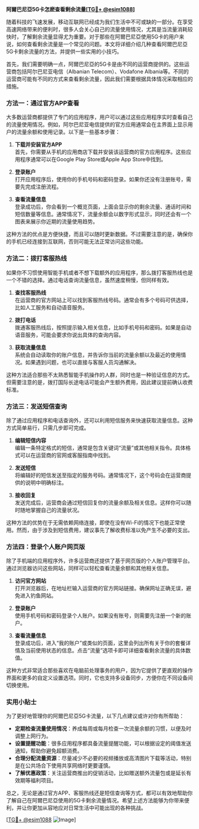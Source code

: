 **阿爾巴尼亞5G卡怎麽查看剩余流量[[TG💪+ @esim1088](https://t.me/s/esim1088)]**

随着科技的飞速发展，移动互联网已经成为我们生活中不可或缺的一部分。在享受高速网络带来的便利时，很多人会关心自己的流量使用情况，尤其是当流量消耗较快时，了解剩余流量显得尤为重要。对于那些在阿爾巴尼亞使用5G卡的用户来说，如何查看剩余流量是一个常见的问题。本文将详细介绍几种查看阿爾巴尼亞5G卡剩余流量的方法，并提供一些实用的小技巧。

首先，我们需要明确一点，阿爾巴尼亞的5G卡是由不同的运营商提供的。这些运营商包括阿尔巴尼亚电信（Albanian Telecom）、Vodafone Albania等。不同的运营商可能有不同的方式来查看剩余流量，因此我们需要根据具体情况采取相应的措施。

### 方法一：通过官方APP查看

大多数运营商都提供了专门的应用程序，用户可以通过这些应用程序实时查看自己的流量使用情况。例如，阿尔巴尼亚电信提供的官方应用通常会在主界面上显示用户的流量余额和使用记录。以下是一些基本步骤：

1. **下载并安装官方APP**  
   首先，你需要从手机的应用商店下载并安装该运营商的官方应用程序。这些应用程序通常可以在Google Play Store或Apple App Store中找到。

2. **登录账户**  
   打开应用程序后，使用你的手机号码和密码登录。如果你还没有注册账号，需要先完成注册流程。

3. **查看流量信息**  
   登录成功后，你会看到一个概览页面，上面会显示你的剩余流量、通话时间和短信数量等信息。通常情况下，流量余额会以数字形式显示，同时还会有一个图表来展示你近期的流量使用趋势。

这种方法的优点是方便快捷，而且可以随时更新数据。不过需要注意的是，确保你的手机已经连接到互联网，否则可能无法正常访问这些功能。

### 方法二：拨打客服热线

如果你不习惯使用智能手机或者不想下载额外的应用程序，那么拨打客服热线也是一个不错的选择。通过电话查询流量信息，虽然速度稍慢，但同样有效。

1. **查找客服热线**  
   在运营商的官方网站上可以找到客服热线号码。通常会有多个号码可供选择，比如人工服务和自动语音服务。

2. **拨打电话**  
   拨通客服热线后，按照提示输入相关信息，比如手机号码和密码。如果是自动语音服务，可能会要求你说出具体的查询内容。

3. **获取流量信息**  
   系统会自动读取你的账户信息，并告诉你当前的流量余额以及最近的使用情况。如果遇到问题，也可以直接与客服人员沟通解决。

这种方法适合那些不太熟悉智能手机操作的人群，同时也是一种验证信息的方式。但需要注意的是，拨打国际长途电话可能会产生额外费用，因此建议提前确认收费标准。

### 方法三：发送短信查询

除了通过应用程序和电话查询外，还可以利用短信服务来快速获取流量信息。这种方式简单易行，只需几步即可完成。

1. **编辑短信内容**  
   编辑一条特定格式的短信，通常是包含关键词“流量”或其他相关指令。具体格式可以在运营商的官网或客服指南中找到。

2. **发送短信**  
   将编辑好的短信发送至指定的服务号码。通常情况下，这个号码会在运营商提供的说明中明确标注。

3. **接收回复**  
   发送完成后，运营商会通过短信回复你的流量余额及相关信息。这样你可以随时随地掌握自己的流量状况。

这种方法的优势在于无需依赖网络连接，即使在没有Wi-Fi的情况下也能正常使用。然而，由于涉及到短信费用，建议事先了解收费标准以免产生不必要的支出。

### 方法四：登录个人账户网页版

除了手机端的应用程序外，许多运营商还提供了基于网页版的个人账户管理平台。通过浏览器访问这些网站，同样可以轻松查看流量余额和其他相关信息。

1. **访问官方网站**  
   打开浏览器后，在地址栏输入运营商的官方网站链接。确保网址正确无误，避免进入钓鱼网站。

2. **登录账户**  
   使用手机号码和密码登录个人账户。如果没有账号，则需要先注册一个新的账户。

3. **查看流量信息**  
   登录成功后，进入“我的账户”或类似的页面，这里会列出所有关于你的套餐详情及当前使用状态的信息。点击“流量”选项卡即可详细查看剩余流量的具体数值。

这种方式非常适合那些喜欢在电脑前处理事务的用户，因为它提供了更直观的操作界面和更多的自定义设置选项。同时，它也支持多设备同步，方便你在不同设备间切换使用。

### 实用小贴士

为了更好地管理你的阿爾巴尼亞5G卡流量，以下几点建议或许对你有所帮助：

- **定期检查流量使用情况**：养成每周或每月检查一次流量余额的习惯，以便及时调整上网行为。
- **设置提醒功能**：很多应用程序都具备流量提醒功能，可以根据设定的阈值发送通知，帮助你避免超额消费。
- **合理分配流量资源**：尽量减少不必要的视频播放或高清图片下载等活动，特别是在公共场合下使用共享网络时更要谨慎。
- **了解优惠政策**：关注运营商推出的促销活动，比如赠送额外流量包或是延长有效期等福利项目。

总之，无论是通过官方APP、客服热线还是短信查询等方式，都可以有效地帮助你了解自己在阿爾巴尼亞使用的5G卡剩余流量情况。希望上述方法能够为你带来便利，并让你更加从容地应对日常生活中可能出现的各种挑战。

[[TG💪+ @esim1088](https://t.me/s/esim1088) ![Image](https://i.postimg.cc/4NQfJmqS/Snipaste-2025-05-13-00-14-12.png)]